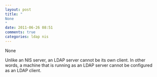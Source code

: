 ```yaml
---
layout: post
title: "
None
"
date: 2011-06-26 08:51
comments: true
categories: ldap nis
---
```


None


Unlike an NIS server, an LDAP server cannot be its own client. In other words, a machine that is running as an LDAP server cannot be configured as an LDAP client.

